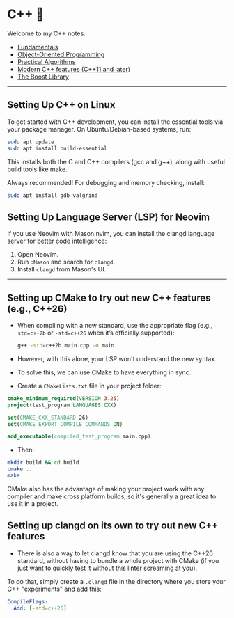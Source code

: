 # C++ 🤖

Welcome to my C++ notes.

- [Fundamentals](fundamentals/)
- [Object-Oriented Programming](oop/)
- [Practical Algorithms](algorithms/)
- [Modern C++ features (C++11 and later)](features/)
- [The Boost Library](lib_boost/)

---

## Setting Up C++ on Linux

To get started with C++ development, you can install the essential tools via your package manager. On Ubuntu/Debian-based systems, run:

```sh
sudo apt update
sudo apt install build-essential
```

This installs both the C and C++ compilers (gcc and g++), along with useful build tools like make.

Always recommended! For debugging and memory checking, install:

```sh
sudo apt install gdb valgrind
```

## Setting Up Language Server (LSP) for Neovim

If you use Neovim with Mason.nvim, you can install the clangd language server for better code intelligence:

1. Open Neovim.
2. Run `:Mason` and search for `clangd`.
3. Install `clangd` from Mason's UI.

---

## Setting up CMake to try out new C++ features (e.g., C++26)

- When compiling with a new standard, use the appropriate flag (e.g., `-std=c++2b` or `-std=c++26` when it’s officially supported):

    ```sh
    g++ -std=c++2b main.cpp -o main
    ```

- However, with this alone, your LSP won't understand the new syntax.
- To solve this, we can use CMake to have everything in sync.
- Create a `CMakeLists.txt` file in your project folder:

```cmake
cmake_minimum_required(VERSION 3.25)
project(test_program LANGUAGES CXX)

set(CMAKE_CXX_STANDARD 26)
set(CMAKE_EXPORT_COMPILE_COMMANDS ON)

add_executable(compiled_test_program main.cpp)
```

- Then:

```bash
mkdir build && cd build
cmake ..
make
```

CMake also has the advantage of making your project work with any compiler and make cross platform builds, so it's generally a great idea to use it in a project.

## Setting up clangd on its own to try out new C++ features

- There is also a way to let clangd know that you are using the C++26 standard, without having to bundle a whole project with CMake (if you just want to quickly test it without this linter screaming at you).

To do that, simply create a `.clangd` file in the directory where you store your C++ "experiments" and add this:

```yaml
CompileFlags:
  Add: [-std=c++26]
```
